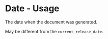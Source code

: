 # Date - Usage

The date when the document was generated.

May be different from the `current_release_date`.
